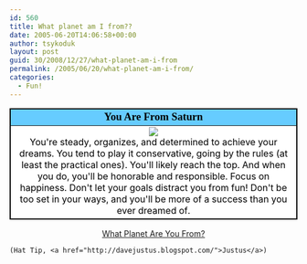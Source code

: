 ```yaml
---
id: 560
title: What planet am I from??
date: 2005-06-20T14:06:58+00:00
author: tsykoduk
layout: post
guid: 30/2008/12/27/what-planet-am-i-from
permalink: /2005/06/20/what-planet-am-i-from/
categories:
  - Fun!
---
```

<center><table width=400 align=center border=1 bordercolor=black cellspacing=0 cellpadding=2>
	<tr><td bgcolor=#66CCFF align=center>
	<font face="Georgia, Times New Roman, Times, serif" style='color:black; font-size: 14pt;'>
	<b>You Are From Saturn</b></font></td></tr>
	<tr><td align=center bgcolor=#FFFFFF>
	<img src="http://www.quizdiva.net/bt/saturn.jpg"/><br />
	<font color="#000000">You're steady, organizes, and determined to achieve your dreams.
	You tend to play it conservative, going by the rules (at least the practical ones).
	You'll likely reach the top. And when you do, you'll be honorable and responsible.
	Focus on happiness. Don't let your goals distract you from fun!
	Don't be too set in your ways, and you'll be more of a success than you ever dreamed of.</font>
	</td></tr></table>
	<div align="center">
	<a href="http://www.blogthings.com/planetquiz.html">What Planet Are You From?</a>
	</div></center>

	(Hat Tip, <a href="http://davejustus.blogspot.com/">Justus</a>)